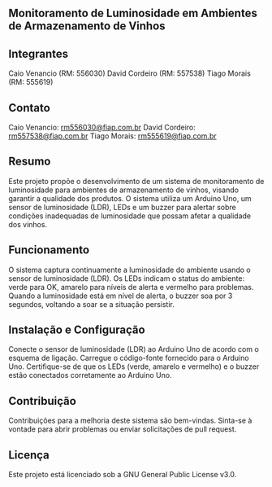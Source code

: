 ## Monitoramento de Luminosidade em Ambientes de Armazenamento de Vinhos

## Integrantes

Caio Venancio (RM: 556030)
David Cordeiro (RM: 557538)
Tiago Morais (RM: 555619)
## Contato
Caio Venancio: rm556030@fiap.com.br
David Cordeiro: rm557538@fiap.com.br
Tiago Morais: rm555619@fiap.com.br

## Resumo
Este projeto propõe o desenvolvimento de um sistema de monitoramento de luminosidade para ambientes de armazenamento de vinhos, visando garantir a qualidade dos produtos. O sistema utiliza um Arduino Uno, um sensor de luminosidade (LDR), LEDs e um buzzer para alertar sobre condições inadequadas de luminosidade que possam afetar a qualidade dos vinhos. 

## Funcionamento
O sistema captura continuamente a luminosidade do ambiente usando o sensor de luminosidade (LDR). Os LEDs indicam o status do ambiente: verde para OK, amarelo para níveis de alerta e vermelho para problemas. Quando a luminosidade está em nível de alerta, o buzzer soa por 3 segundos, voltando a soar se a situação persistir.

## Instalação e Configuração
Conecte o sensor de luminosidade (LDR) ao Arduino Uno de acordo com o esquema de ligação.
Carregue o código-fonte fornecido para o Arduino Uno.
Certifique-se de que os LEDs (verde, amarelo e vermelho) e o buzzer estão conectados corretamente ao Arduino Uno.

## Contribuição
Contribuições para a melhoria deste sistema são bem-vindas. Sinta-se à vontade para abrir problemas ou enviar solicitações de pull request.

## Licença
Este projeto está licenciado sob a GNU General Public License v3.0.

